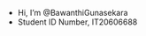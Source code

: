 - Hi, I’m @BawanthiGunasekara
- Student ID Number, IT20606688


<!---
BawanthiGunasekara/BawanthiGunasekara is a ✨ special ✨ repository because its `README.md` (this file) appears on your GitHub profile.
You can click the Preview link to take a look at your changes.
--->
